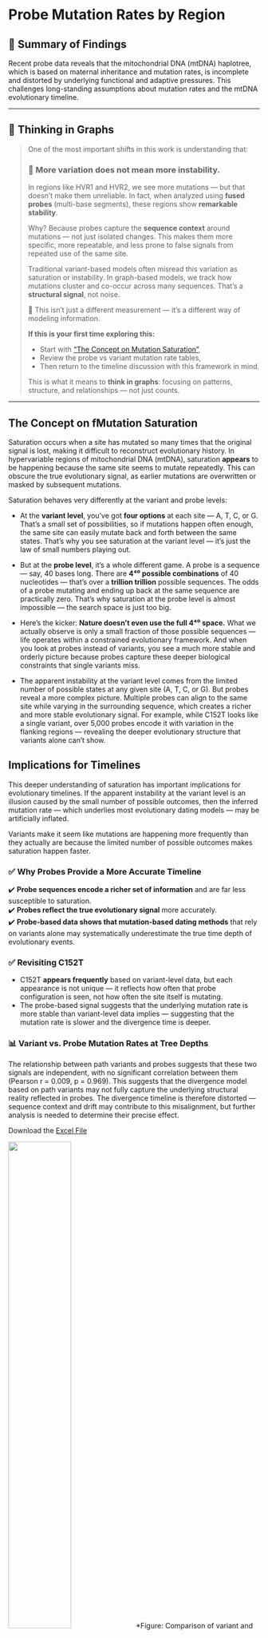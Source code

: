 # **Probe Mutation Rates by Region**

## 🔎 **Summary of Findings**
Recent probe data reveals that the mitochondrial DNA (mtDNA) haplotree, which is based on maternal inheritance and mutation rates, is incomplete and distorted by underlying functional and adaptive pressures. This challenges long-standing assumptions about mutation rates and the mtDNA evolutionary timeline.

<hr>

## 🧠 Thinking in Graphs

> One of the most important shifts in this work is understanding that:
>
> ### 🧬 More variation does **not** mean more instability.
>
> In regions like HVR1 and HVR2, we see more mutations — but that doesn’t make them unreliable.
> In fact, when analyzed using **fused probes** (multi-base segments), these regions show **remarkable stability**.
>
> Why? Because probes capture the **sequence context** around mutations — not just isolated changes.
> This makes them more specific, more repeatable, and less prone to false signals from repeated use of the same site.
>
> Traditional variant-based models often misread this variation as saturation or instability.
> In graph-based models, we track how mutations cluster and co-occur across many sequences.
> That’s a **structural signal**, not noise.
>
> 🔁 This isn’t just a different measurement — it’s a different way of modeling information.
>
> **If this is your first time exploring this:**
> - Start with [“The Concept on Mutation Saturation”](#the-concept-on-fmutation-saturation),
> - Review the probe vs variant mutation rate tables,
> - Then return to the timeline discussion with this framework in mind.
>
> This is what it means to **think in graphs**: focusing on patterns, structure, and relationships — not just counts.


---
## The Concept on fMutation Saturation 

Saturation occurs when a site has mutated so many times that the original signal is lost, making it difficult to reconstruct evolutionary history. In hypervariable regions of mitochondrial DNA (mtDNA), saturation **appears** to be happening because the same site seems to mutate repeatedly. This can obscure the true evolutionary signal, as earlier mutations are overwritten or masked by subsequent mutations.

Saturation behaves very differently at the variant and probe levels:

- At the **variant level**, you’ve got **four options** at each site — A, T, C, or G. That’s a small set of possibilities, so if mutations happen often enough, the same site can easily mutate back and forth between the same states. That’s why you see saturation at the variant level — it’s just the law of small numbers playing out.

- But at the **probe level**, it’s a whole different game. A probe is a sequence — say, 40 bases long. There are **4⁴⁰ possible combinations** of 40 nucleotides — that’s over a **trillion trillion** possible sequences. The odds of a probe mutating and ending up back at the same sequence are practically zero. That’s why saturation at the probe level is almost impossible — the search space is just too big.

- Here’s the kicker: **Nature doesn’t even use the full 4⁴⁰ space.** What we actually observe is only a small fraction of those possible sequences — life operates within a constrained evolutionary framework. And when you look at probes instead of variants, you see a much more stable and orderly picture because probes capture these deeper biological constraints that single variants miss.

- The apparent instability at the variant level comes from the limited number of possible states at any given site (A, T, C, or G). But probes reveal a more complex picture. Multiple probes can align to the same site while varying in the surrounding sequence, which creates a richer and more stable evolutionary signal. For example, while C152T looks like a single variant, over 5,000 probes encode it with variation in the flanking regions — revealing the deeper evolutionary structure that variants alone can’t show.
## Implications for Timelines

This deeper understanding of saturation has important implications for evolutionary timelines. If the apparent instability at the variant level is an illusion caused by the small number of possible outcomes, then the inferred mutation rate — which underlies most evolutionary dating models — may be artificially inflated.

Variants make it seem like mutations are happening more frequently than they actually are because the limited number of possible outcomes makes saturation happen faster.

### ✅ Why Probes Provide a More Accurate Timeline

✔️ **Probe sequences encode a richer set of information** and are far less susceptible to saturation.\
✔️ **Probes reflect the true evolutionary signal** more accurately.\
✔️ **Probe-based data shows that mutation-based dating methods** that rely on variants alone may systematically underestimate the true time depth of evolutionary events.

### ✅ Revisiting C152T

- C152T **appears frequently** based on variant-level data, but each appearance is not unique — it reflects how often that probe configuration is seen, not how often the site itself is mutating.
- The probe-based signal suggests that the underlying mutation rate is more stable than variant-level data implies — suggesting that the mutation rate is slower and the divergence time is deeper.

### 📊 **Variant vs. Probe Mutation Rates at Tree Depths**

The relationship between path variants and probes suggests that these two signals are independent, with no significant correlation between them (Pearson r = 0.009, p = 0.969). This suggests that the divergence model based on path variants may not fully capture the underlying structural reality reflected in probes. The divergence timeline is therefore distorted — sequence context and drift may contribute to this misalignment, but further analysis is needed to determine their precise effect.

Download the <a href="https://github.com/waigitdas/mt_DNA_Knowledge_Graph/blob/main/010_Knowledge_Graph/D_Graph_Characteristics/d_Haplotree_Timelines/Probe_variant_tree_depth.xlsx">Excel File</a>


<img src="https://github.com/waigitdas/mt_DNA_Knowledge_Graph/blob/main/100_images/fused_probes_and_variants_by_level.png" width="50%" height="50%">
*Figure: Comparison of variant and probe mutation rates at different tree depths. Pearson correlation coefficient shows the degree of association between probe stability and variant instability.*

---



## 📊 Relative Inferred Time to Divergence (Log Scale)

Probes reveal greater sequence diversity, which reflects deeper evolutionary signals and longer divergence times compared to variants. The higher probe diversity indicates that mutation rates inferred from variants alone are likely inflated — suggesting that divergence events may have occurred earlier than previously estimated.


### Variant Mutation Rates by Region

| Region | Min Pos | Max Pos | Region Length | Variant Count | Variants per Base |
|--------|---------|---------|----------------|----------------|--------------------|
| HVR2   | 10      | 574     | 565            | 1839           | 3.254867           |
| CR     | 575     | 16000   | 15426          | 15249          | 0.988526           |
| HVR1   | 16017   | 16545   | 529            | 1686           | 3.187146           |



### Probe Mutation Rates by Region

| Region | Min Pos | Max Pos | Region Length | Probe Count | Probes per Base |
|--------|---------|---------|----------------|--------------|------------------|
| HVR2   | 10      | 574     | 565            | 13931        | 24.656637        |
| CR     | 575     | 16000   | 15426          | 29980        | 1.943472         |
| HVR1   | 16017   | 16545   | 529            | 17272        | 32.650284        |



---

Regions traditionally labeled as **hypervariable** — and dismissed as unreliable for deep evolutionary timelines — appear surprisingly stable when viewed through probe-based data.

- At the **variant level** — hypervariable regions appear noisy and unstable due to saturation within the small state space of four possible bases (A, T, C, G).  
- At the **probe level** — the broader sequence context (including adjacent variants and flanking regions) provides greater specificity, revealing a deeper and more stable evolutionary signal.  
- The apparent instability at the variant level reflects the small number of possible outcomes — not true evolutionary volatility.  

This means that hypervariable regions are not actually hypervariable in the deeper evolutionary sense. The variability seen at the variant level reflects the small number of possible states, but the probe data shows that these regions are highly structured and evolve more slowly than previously thought.

---

<img src="https://github.com/waigitdas/mt_DNA_Knowledge_Graph/blob/main/100_images/inferred_timeline_fused_probes_vs_variants.png" width="50%" height="50%">



This challenges a core assumption in mitochondrial phylogenetics — that hypervariable regions are only useful for short-term lineage tracing. Probes reveal that these regions, when viewed in context, retain a stable and consistent evolutionary signal over deep time. This suggests that variant-based models may be systematically underestimating the true timeline of mitochondrial evolution.


<hr>


## 1. Impact on the Haplotree Timeline

### 🚨 Key Consequences:

**Branch Ages May Be Misleading**\
➡️ High-frequency mutations at the variant level may reflect the limited specificity of individual variants, whereas adjacent variants and flanking regions (probes) provide greater specificity and constrain the available mutation paths.

**TMRCA (Time-to-Most-Recent-Common-Ancestor) Estimates Are Less Reliable**\
➡️ Differences in how probes and variants reflect mutation rates may distort the inferred timeline.\
➡️ Probe-level data suggests that the inferred mutation rate at the variant level is too high, indicating that the TMRCA may be earlier than previously estimated.

---

## 2. Why the Probe-Based Approach Is More Robust

### ✅ How the Current Timeline Is Determined

1. **Bayesian Phylogenetics** – Estimates based on prior mutation models and molecular clock assumptions.
2. **Maximum Likelihood** – Estimates based on probability maximization under a fixed mutation model.
3. **Calibration Points** – Estimates anchored to known historical events.

### ✅ Why the Probe-Based Approach Is More Robust

✔️ **Larger Set of Possible Outcomes → Greater Specificity** – More possible combinations at the probe level reduce saturation.\
✔️ **Higher Resolution of Sequence Changes** – Probes encode richer information.\
✔️ **Structural Signal → Less Noise** – Probes reduce noise from limitations in the set of possible outcomes.\
✔️ **Reduced Timeline Compression** – Probe-based data reflects a more granular picture incorporating sets of adjacent variants and flanking regions.

---

## 3. Final Impact on the Haplotree Timeline

✔️ Probe-based data challenges the mutation rate assumptions that underlie the haplotree model.

✔️ Divergence estimates based on variants alone may be systematically flawed, leading to incorrect branch points, lengths, and relationships between branches.

✔️ The observed probe-level stability suggests that the haplotree model may require a fundamental reassessment.



[📥 Download the mutation ratesFull Dataset](https://github.com/waigitdas/mt_DNA_Knowledge_Graph/blob/main/010_Knowledge_Graph/D_Graph_Characteristics/d_Haplotree_Timelines/region_mutation_rates_fused_probes_20250331_230516.xlsx)


<a href="https://github.com/waigitdas/Mitochondrial-DNA-Research/tree/main/020_Haplotree_Dispositive_Evidence">NEXT ➡️</a>